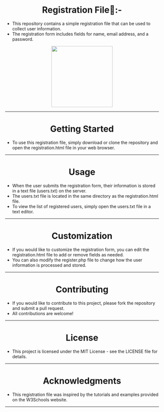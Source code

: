 <h1 align="center">Registration File🧾:-</h1>

- This repository contains a simple registration file that can be used to collect user information.
- The registration form includes fields for name, email address, and a password.
<p align="center">
<img height="200" wedith="200" src="https://truemaths.com/wp-content/uploads/2019/11/Register_Now.gif"></p>

<hr>
<h1 align="center">Getting Started</h1>

- To use this registration file, simply download or clone the repository and open the registration.html file in your web browser.
<hr>
<h1 align="center">Usage</h1>

- When the user submits the registration form, their information is stored in a text file (users.txt) on the server.
- The users.txt file is located in the same directory as the registration.html file.
- To view the list of registered users, simply open the users.txt file in a text editor.
<hr>
<h1 align="center">Customization</h1>

- If you would like to customize the registration form, you can edit the registration.html file to add or remove fields as needed.
- You can also modify the register.php file to change how the user information is processed and stored.
<hr>
<h1 align="center">Contributing</h1>

- If you would like to contribute to this project, please fork the repository and submit a pull request.
- All contributions are welcome!
<hr>
<h1 align="center">License</h1>

- This project is licensed under the MIT License - see the LICENSE file for details.
<hr>
<h1 align="center">Acknowledgments</h1>

- This registration file was inspired by the tutorials and examples provided on the W3Schools website.
<hr>

